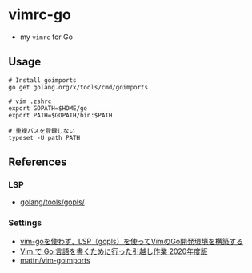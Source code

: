 # vimrc-go
- my `vimrc` for Go

## Usage
```shell
# Install goimports
go get golang.org/x/tools/cmd/goimports

# vim .zshrc
export GOPATH=$HOME/go
export PATH=$GOPATH/bin:$PATH

# 重複パスを登録しない
typeset -U path PATH
```

## References
### LSP
- [golang/tools/gopls/](https://github.com/golang/tools/tree/master/gopls)

### Settings
- [vim-goを使わず、LSP（gopls）を使ってVimのGo開発環境を構築する](https://budougumi0617.github.io/2020/07/24/make_vimrc_with_lsp/)
- [Vim で Go 言語を書くために行った引越し作業 2020年度版](https://mattn.kaoriya.net/software/vim/20200106103137.htm)
- [mattn/vim-goimports](https://github.com/mattn/vim-goimports)
